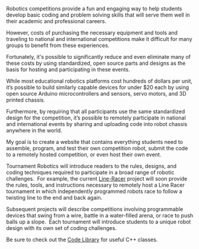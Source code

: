 Robotics competitions provide a fun and engaging way to help students develop basic coding and problem solving skills that will serve them well in their academic and professional careers.  

However, costs of purchasing the necessary equipment and tools and traveling to national and international competitions make it difficult for many groups to benefit from these experiences.

Fortunately, it's possible to significantly reduce and even eliminate many of these costs by using standardized, open source parts and designs as the basis for hosting and participating in these events.

While most educational robotics platforms cost hundreds of dollars per unit, it’s possible to build similarly capable devices for under $20 each by using open source Arduino microcontrollers and sensors, servo motors, and 3D printed chassis.

Furthermore, by requiring that all participants use the same standardized design for the competition, it’s possible to remotely participate in national and international events by sharing and uploading code into robot chassis anywhere in the world.

My goal is to create a website that contains everything students need to assemble, program, and test their own competition robot, submit the code to a remotely hosted competition, or even host their own event.

Tournament Robotics will introduce readers to the rules, designs, and coding techniques required to participate in a broad range of robotic challenges.  For example, the current [Line-Racer](Line_Racer/README.md) project will soon provide the rules, tools, and instructions necessary to remotely host a Line Racer tournament in which independently programmed robots race to follow a twisting line to the end and back again. 

Subsequent projects will describe competitions involving programmable devices that swing from a wire, battle in a water-filled arena, or race to push balls up a slope.  Each tournament will introduce students to a unique robot design with its own set of coding challenges.

Be sure to check out the [Code Library](/Code_Library) for useful C++ classes.
